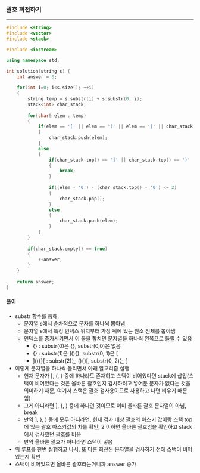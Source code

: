 ### 괄호 회전하기

***

```c++
#include <string>
#include <vector>
#include <stack>

#include <iostream>

using namespace std;

int solution(string s) {
    int answer = 0;
    
    for(int i=0; i<s.size(); ++i)
    {
        string temp = s.substr(i) + s.substr(0, i);
        stack<int> char_stack;
        
        for(char& elem : temp)
        {
            if(elem == '[' || elem == '(' || elem == '{' || char_stack.empty() == true)
            {
                char_stack.push(elem);
            }
            else
            {
                if(char_stack.top() == ']' || char_stack.top() == ')' || char_stack.top() == '}')
                {
                    break;
                }
                
                if((elem - '0') - (char_stack.top() - '0') <= 2)
                {
                    char_stack.pop();
                }
                else
                {
                    char_stack.push(elem);
                }
            }
        }
        
        if(char_stack.empty() == true)
        {
            ++answer;
        }
    }
    
    return answer;
}
```





#### 풀이

- substr 함수를 통해, 
  - 문자열 s에서 순차적으로 문자를 하나씩 뽑아냄
  - 문자열 s에서 특정 인덱스 위치부터 가장 뒤에 있는 원소 전체를 뽑아냄
  - 인덱스를 증가시키면서 이 둘을 합치면 문자열을 하나씩 왼쪽으로 돌릴 수 있음
    - [](){} : substr(0)은 [](){}, substr(0,0)은 없음
    - [](){} : substr(1)은 ](){}, substr(0, 1)은 [
    - ](){}[ : substr(2)는 (){}[, substr(0, 2)는 ]
- 이렇게 문자열을 하나씩 돌리면서 아래 알고리즘 실행
  - 현재 문자가 [, (, { 중에 하나라도 존재하고 스택이 비어있다면 stack에 삽입(스택이 비어있다는 것은 올바른 괄호인지 검사하려고 넣어둔 문자가 없다는 것을 의미하기 때문, 여기서 스택은 괄호 검사용이므로 사용하고 나면 비우기 때문임)
  - 그게 아니라면 ], }, ) 중에 하나인 것이므로 이미 올바른 괄호 문자열이 아님, break
  - 만약 ], }, ) 중에 모두 아니라면, 현재 검사 대상 괄호의 아스키 값이랑 스택 top에 있는 괄호 아스키값의 차를 확인, 2 이하면 올바른 괄호임을 확인하고 stack에서 검사했던 괄호를 비움
  - 만약 올바른 괄호가 아니라면 스택이 넣음
- 위 루프를 한번 실행하고 나서, 또 다른 회전된 문자열을 검사하기 전에 스택이 비어있는지 확인
- 스택이 비어있으면 올바른 괄호라는거니까 answer 증가